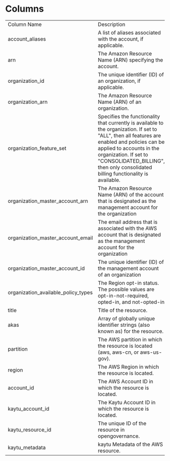 # Columns  

<table>
	<tr><td>Column Name</td><td>Description</td></tr>
	<tr><td>account_aliases</td><td>A list of aliases associated with the account, if applicable.</td></tr>
	<tr><td>arn</td><td>The Amazon Resource Name (ARN) specifying the account.</td></tr>
	<tr><td>organization_id</td><td>The unique identifier (ID) of an organization, if applicable.</td></tr>
	<tr><td>organization_arn</td><td>The Amazon Resource Name (ARN) of an organization.</td></tr>
	<tr><td>organization_feature_set</td><td>Specifies the functionality that currently is available to the organization. If set to &#34;ALL&#34;, then all features are enabled and policies can be applied to accounts in the organization. If set to &#34;CONSOLIDATED_BILLING&#34;, then only consolidated billing functionality is available.</td></tr>
	<tr><td>organization_master_account_arn</td><td>The Amazon Resource Name (ARN) of the account that is designated as the management account for the organization</td></tr>
	<tr><td>organization_master_account_email</td><td>The email address that is associated with the AWS account that is designated as the management account for the organization</td></tr>
	<tr><td>organization_master_account_id</td><td>The unique identifier (ID) of the management account of an organization</td></tr>
	<tr><td>organization_available_policy_types</td><td>The Region opt-in status. The possible values are opt-in-not-required, opted-in, and not-opted-in</td></tr>
	<tr><td>title</td><td>Title of the resource.</td></tr>
	<tr><td>akas</td><td>Array of globally unique identifier strings (also known as) for the resource.</td></tr>
	<tr><td>partition</td><td>The AWS partition in which the resource is located (aws, aws-cn, or aws-us-gov).</td></tr>
	<tr><td>region</td><td>The AWS Region in which the resource is located.</td></tr>
	<tr><td>account_id</td><td>The AWS Account ID in which the resource is located.</td></tr>
	<tr><td>kaytu_account_id</td><td>The Kaytu Account ID in which the resource is located.</td></tr>
	<tr><td>kaytu_resource_id</td><td>The unique ID of the resource in opengovernance.</td></tr>
	<tr><td>kaytu_metadata</td><td>kaytu Metadata of the AWS resource.</td></tr>
</table>